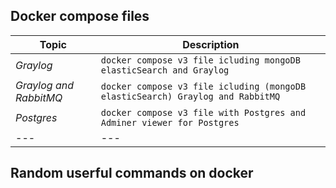## Docker compose files
Topic | Description 
--- | --- 
*Graylog* | `docker compose v3 file icluding mongoDB elasticSearch and Graylog` 
*Graylog and RabbitMQ* | `docker compose v3 file icluding (mongoDB elasticSearch) Graylog and RabbitMQ`
*Postgres* | `docker compose v3 file with Postgres and Adminer viewer for Postgres` 
--- | ---

## Random userful commands on docker

